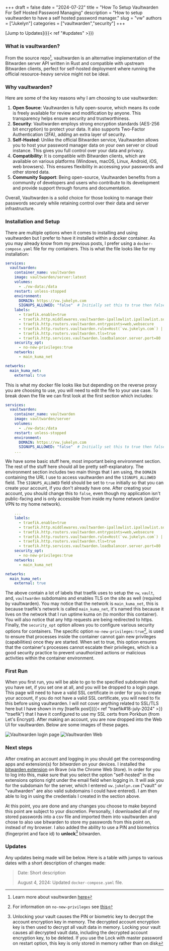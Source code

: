 +++
draft = false
date = "2024-07-22"
title = "How To Setup Vaultwarden For Self Hosted Password Managing"
description = "How to setup vaultwarden to have a self hosted password manager."
slug = "vw"
authors = ["Jukelyn"]
categories = ["vaultwarden","security"]
+++

[Jump to Updates]({{< ref "#updates" >}})
### What is vaultwarden?

From the source repo[^1], vaultwarden is an alternative implementation of the Bitwarden server API written in Rust and compatible with upstream Bitwarden clients, perfect for self-hosted deployment where running the official resource-heavy service might not be ideal.

### Why vaultwarden?
Here are some of the key reasons why I am choosing to use vaultwarden:

1. **Open Source**: Vaultwarden is fully open-source, which means its code is freely available for review and modification by anyone. This transparency helps ensure security and trustworthiness.
2. **Security**: Vaultwarden employs strong encryption standards (AES-256 bit encryption) to protect your data. It also supports Two-Factor Authentication (2FA), adding an extra layer of security.
3. **Self-Hosted**: Unlike the official Bitwarden service, Vaultwarden allows you to host your password manager data on your own server or cloud instance. This gives you full control over your data and privacy.
4. **Compatibility**: It is compatible with Bitwarden clients, which are available on various platforms (Windows, macOS, Linux, Android, iOS, web browsers). This ensures flexibility in accessing your passwords and other stored data.
5. **Community Support**: Being open-source, Vaultwarden benefits from a community of developers and users who contribute to its development and provide support through forums and documentation.

Overall, Vaultwarden is a solid choice for those looking to manage their passwords securely while retaining control over their data and server infrastructure.

### Installation and Setup
There are multiple options when it comes to installing and using vaultwarden but I prefer to have it installed within a docker container. As you may already know from my previous posts, I prefer using a `docker-compose.yaml` file for my containers. This is what the file looks like for my installation:

```yaml
services:
  vaultwarden:
    container_name: vaultwarden 
    image: vaultwarden/server:latest
    volumes:
      - ./vw-data:/data
    restart: unless-stopped
    environment:
      DOMAIN: https://vw.jukelyn.com
      SIGNUPS_ALLOWED: "false"  # Initially set this to true then false after first run
    labels:
      - traefik.enable=true
      - traefik.http.middlewares.vaultwarden-ipallowlist.ipallowlist.sourcerange=127.0.0.1/32, 192.168.1.0/24
      - traefik.http.routers.vaultwarden.entrypoints=web,websecure
      - traefik.http.routers.vaultwarden.rule=Host(`vw.jukelyn.com`) || Host(`vault.jukelyn.com`) || Host(`vaultwarden.jukelyn.com`)
      - traefik.http.routers.vaultwarden.tls=true
      - traefik.http.services.vaultwarden.loadbalancer.server.port=80
    security_opt:
      - no-new-privileges:true
    networks:
      - main_kuma_net

networks:
  main_kuma_net:
    external: true
```

This is what my docker file looks like but depending on the reverse proxy you are choosing to use, you will need to edit the file to your use case. To break down the file we can first look at the first section which includes:

```yaml
services:
  vaultwarden:
    container_name: vaultwarden 
    image: vaultwarden/server
    volumes:
      - ./vw-data:/data
    restart: unless-stopped
    environment:
      DOMAIN: https://vw.jukelyn.com
      SIGNUPS_ALLOWED: "false"  # Initially set this to true then false after first run
    ...
```
We have some basic stuff here, most important being environment section. The rest of the stuff here should all be pretty self-explanatory. The environment section includes two main things that I am using, the `DOMAIN` containing the URL I use to access vaultwarden and the `SIGNUPS_ALLOWED` field. The `SIGNUPS_ALLOWED` field should be set to `true` initially so that you can create your account, if you don't already have one. After creating your account, you should change this to `false`, even though my application isn't public-facing and is only accessible from inside my home network (and/or VPN to my home network).

```yaml
    ...
    labels:
      - traefik.enable=true
      - traefik.http.middlewares.vaultwarden-ipallowlist.ipallowlist.sourcerange=127.0.0.1/32, 192.168.1.0/24
      - traefik.http.routers.vaultwarden.entrypoints=web,websecure
      - traefik.http.routers.vaultwarden.rule=Host(`vw.jukelyn.com`) || Host(`vault.jukelyn.com`) || Host(`vaultwarden.jukelyn.com`)
      - traefik.http.routers.vaultwarden.tls=true
      - traefik.http.services.vaultwarden.loadbalancer.server.port=80
    security_opt:
      - no-new-privileges:true
    networks:
      - main_kuma_net

networks:
  main_kuma_net:
    external: true
```

The above contain a lot of labels that traefik uses to setup the `vw`, `vault`, and, `vaultwarden` subdomains and enables TLS on the site as well (required by vaultwarden). You may notice that the network is `main_kuma_net`, this is because traefik's network is called `main_kuma_net`, it's named this because it lives on the network that I run uptime kuma on (to monitor this container). You will also notice that any http requests are being redirected to https. Finally, the `security_opt` option allows you to configure various security options for containers. The specific option `no-new-privileges:true`[^2], is used to ensure that processes inside the container cannot gain new privileges (capabilities) once they are started. When set to true, this option ensures that the container's processes cannot escalate their privileges, which is a good security practice to prevent unauthorized actions or malicious activities within the container environment.

### First Run
When you first run, you will be able to go to the specified subdomain that you have set, if you set one at all, and you will be dropped to a login page. This page will need to have a valid SSL certificate in order for you to create your account, if you do not have a valid SSL certificate, you will need to fix this before using vaultwarden. I will not cover anything related to SSL/TLS here but I have shown in my [traefik post]({{< ref "traefik#18-july-2024" >}} "traefik") that I have it configured to use my SSL certs from Porkbun (from Let's Encrypt). After making an account, you are now dropped into the Web UI for vaultwarden. Below are some images of these pages.

![Vaultwarden login page](/images/vaultwarden_login.webp) ![Vaultwarden Web ](/images/vaultwarden_webui.webp)

### Next steps
After creating an account and logging in you should get the corresponding apps and extension(s) for *bitwarden* on your devices. I installed the [bitwarden extension](https://chromewebstore.google.com/detail/bitwarden-password-manage/nngceckbapebfimnlniiiahkandclblb) on Brave (via the Chrome Web Store). In order for you to log into this, make sure that you select the option "self-hosted" in the extensions options right under the email field when logging in. It will ask you for the subdomain for the server, which I entered `vw.jukelyn.com` ("vault" or "vaultwarden" are also valid subdomains I could have entered). I am then able to log in using the credentials I created in the section above.

At this point, you are done and any changes you choose to make beyond this point are subject to your discretion. Personally, I downloaded all of my stored passwords into a csv file and imported them into vaultwarden and chose to also use bitwarden to store my passwords from this point on, instead of my browser. I also added the ability to use a PIN and biometrics (fingerprint and face id) to **unlock**[^3] bitwarden.

### Updates
Any updates being made will be below. Here is a table with jumps to various dates with a short description of changes made:

> Date: Short description
>
> August 4, 2024: Updated `docker-compose.yaml` file.

<!-- | [18 July 2024]({{< ref "#18-july-2024" >}})  | Changes to SSL    | -->

[^1]: Learn more about vaultwarden [here](https://github.com/dani-garcia/vaultwarden)
[^2]: For information on `no-new-privileges` see [this](https://github.com/moby/moby/pull/45320)
[^3]: Unlocking your vault causes the PIN or biometric key to decrypt the account encryption key in memory. The decrypted account encryption key is then used to decrypt all vault data in memory. Locking your vault causes all decrypted vault data, including the decrypted account encryption key, to be deleted. If you use the Lock with master password on restart option, this key is only stored in memory rather than on disk
